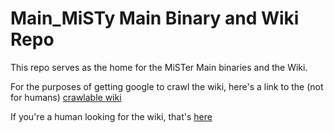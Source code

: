 # Main_MiSTy Main Binary and Wiki Repo

This repo serves as the home for the MiSTer Main binaries and the Wiki.

For the purposes of getting google to crawl the wiki, here's a link to the (not for humans) [crawlable wiki](https://github-wiki-see.page/m/MiSTer-devel/Main_MiSTer/wiki)

If you're a human looking for the wiki, that's [here](https://github.com/MiSTer-devel/Main_MiSTer/wiki)
